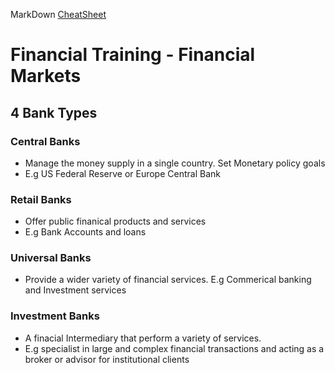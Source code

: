MarkDown [CheatSheet](https://www.markdownguide.org/basic-syntax/#links)

# Financial Training - Financial Markets

## 4 Bank Types
### Central Banks 
- Manage the money supply in a single country. Set Monetary policy goals
- E.g US Federal Reserve or Europe Central Bank
### Retail Banks
- Offer public finanical products and services
- E.g Bank Accounts and loans
### Universal Banks
- Provide a wider variety of financial services.
E.g Commerical banking and Investment services
### Investment Banks
- A finacial Intermediary that perform a variety of services.
- E.g specialist in large and complex financial transactions and acting as a broker or advisor for institutional clients

